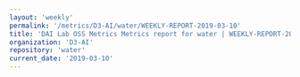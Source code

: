 ```yaml
---
layout: 'weekly'
permalink: '/metrics/D3-AI/water/WEEKLY-REPORT-2019-03-10'
title: 'DAI Lab OSS Metrics Metrics report for water | WEEKLY-REPORT-2019-03-10'
organization: 'D3-AI'
repository: 'water'
current_date: '2019-03-10'
---
```


